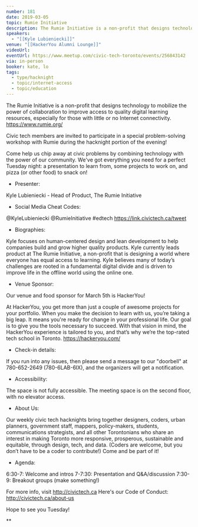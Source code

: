 ```yaml
---
number: 181
date: 2019-03-05
topic: Rumie Initiative
description: The Rumie Initiative is a non-profit that designs technology to mobilize the power of collaboration to improve access to quality digital learning resources, especially for those with little or no Internet connectivity. https://www.rumie.org/
speakers:
  - "[[Kyle Lubieniecki]]"
venue: "[[HackerYou Alumni Lounge]]"
videoUrl:
eventUrl: https://www.meetup.com/civic-tech-toronto/events/256843142
via: in-person
booker: kate, lo
tags:
  - type/hacknight
  - topic/internet-access
  - topic/education
---
```

The Rumie Initiative is a non-profit that designs technology to mobilize the power of collaboration to improve access to quality digital learning resources, especially for those with little or no Internet connectivity. https://www.rumie.org/

Civic tech members are invited to participate in a special problem-solving workshop with Rumie during the hacknight portion of the evening!

Come help us chip away at civic problems by combining technology with the power of our community. We've got everything you need for a perfect Tuesday night: a presentation to learn from, some projects to work on, and pizza (or other food) to snack on!

+ Presenter:

Kyle Lubieniecki - Head of Product, The Rumie Initiative

+ Social Media Cheat Codes:

@KyleLubieniecki @RumieInitiative \#edtech
https://link.civictech.ca/tweet

+ Biographies:

Kyle focuses on human-centered design and lean development to help companies build and grow higher quality products. Kyle currently leads product at The Rumie Initiative, a non-profit that is designing a world where everyone has equal access to learning. Kyle believes many of today’s challenges are rooted in a fundamental digital divide and is driven to improve life in the offline world using the online one.

+ Venue Sponsor:

Our venue and food sponsor for March 5th is HackerYou!

At HackerYou, you get more than just a couple of awesome projects for your portfolio. When you make the decision to learn with us, you’re taking a big leap. It means you're ready for change in your professional life. Our goal is to give you the tools necessary to succeed. With that vision in mind, the HackerYou experience is tailored to you, and that’s why we’re the top-rated tech school in Toronto. https://hackeryou.com/

+ Check-in details:

If you run into any issues, then please send a message to our "doorbell" at 780-652-2649 (780-6LAB-6IX), and the organizers will get a notification.

+ Accessibility:

The space is not fully accessible. The meeting space is on the second floor, with no elevator access.

+ About Us:

Our weekly civic tech hacknights bring together designers, coders, urban planners, government staff, mappers, policy-makers, students, communications strategists, and all other Torontonians who share an interest in making Toronto more responsive, prosperous, sustainable and equitable, through design, tech, and data. (Coders are welcome, but you don’t have to be a coder to contribute!) Come and be part of it!

+ Agenda:

6:30-7: Welcome and intros
7-7:30: Presentation and Q&A/discussion
7:30-9: Breakout groups (make something!)

For more info, visit http://civictech.ca
Here's our Code of Conduct: http://civictech.ca/about-us

Hope to see you Tuesday!

**
